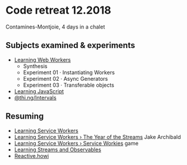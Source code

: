 # Code retreat 12.2018

Contamines-Montjoie, 4 days in a chalet

## Subjects examined & experiments

* [Learning Web Workers](https://github.com/olange/learning-service-workers/)
  * Synthesis
  * Experiment 01 · Instantiating Workers
  * Experiment 02 · Async Generators
  * Experiment 03 · Transferable objects
* [Learning JavaScript](https://github.com/olange/learning-javascript/)
* [@thi.ng/Intervals](https://github.com/thi-ng/umbrella/tree/master/packages/intervals)

## Resuming

* [Learning Service Workers](https://github.com/olange/learning-service-workers/)
* [Learning Service Workers › The Year of the Streams](https://jakearchibald.com/2016/streams-ftw/) Jake Archibald
* [Learning Service Workers › Service Workies](https://serviceworkies.com/) game
* [Learning Streams and Observables](https://github.com/olange/learning-streams/)
* [Reactive.howi](https://reactive.how/)

